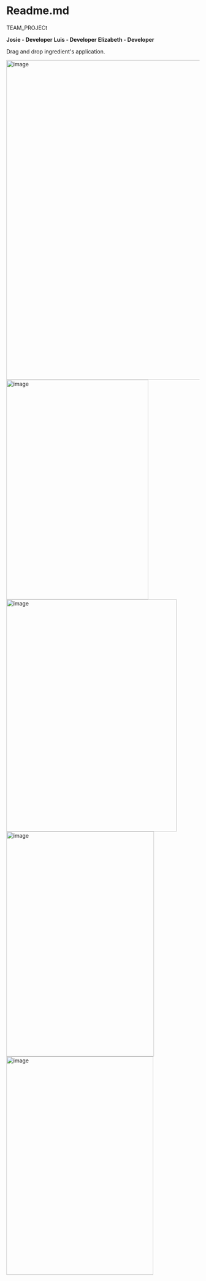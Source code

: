 # Readme.md
TEAM_PROJECt

**Josie - Developer**
**Luis - Developer**
**Elizabeth - Developer**


Drag and drop ingredient's application. 

<img width="1219" height="833" alt="image" src="https://github.com/user-attachments/assets/ff93b594-c8fd-4da4-95d3-5e9625107508" />


<img width="370" height="572" alt="image" src="https://github.com/user-attachments/assets/981cd99b-7f75-4279-875e-8d4563736e75" />
<img width="444" height="605" alt="image" src="https://github.com/user-attachments/assets/416e6f8d-78cc-405a-86c5-fd91f184560b" />
<img width="385" height="586" alt="image" src="https://github.com/user-attachments/assets/8a8deb7c-ef1c-44ee-8d19-669250b3eb37" />
<img width="383" height="569" alt="image" src="https://github.com/user-attachments/assets/33083ecf-b785-462e-9134-478975b8b5c5" />

